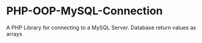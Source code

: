 PHP-OOP-MySQL-Connection
========================

A PHP Library for connecting to a MySQL Server. Database return values as arrays
